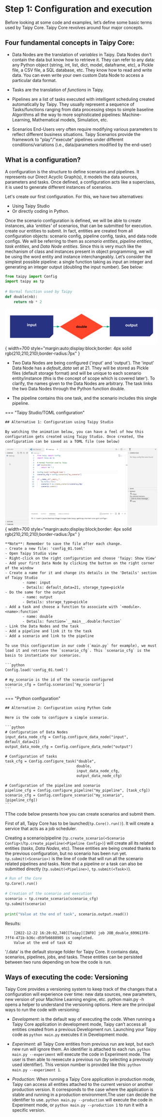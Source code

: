 # Step 1: Configuration and execution

Before looking at some code and examples, let’s define some basic terms used by Taipy Core. Taipy Core revolves around four major concepts.

## Four fundamental concepts in Taipy Core:
- Data Nodes are the translation of _variables_ in Taipy. Data Nodes don't contain the data but know how to retrieve it. They can refer to any data: any Python object (string, int, list, dict, model, dataframe, etc), a Pickle file, a CSV file, a SQL database, etc. They know how to read and write data. You can even write your own custom Data Node to access a particular data format.

- Tasks are the translation of _functions_ in Taipy.

- Pipelines are a list of tasks executed with intelligent scheduling created automatically by Taipy. They usually represent a sequence of Tasks/functions ranging from data processing steps to simple baseline Algorithms all the way to more sophisticated pipelines: Machine-Learning, Mathematical models, Simulation, etc.

- Scenarios End-Users very often require modifying various parameters to reflect different business situations. Taipy Scenarios provide the framework to "play"/"execute" pipelines under different conditions/variations (i.e., data/parameters modified by the end-user)


## What is a configuration?

A configuration is the structure to define scenarios and pipelines. It represents our Direct Acyclic Graph(s), it models the data sources, parameters and tasks. Once defined, a configuration acts like a superclass, it is used to generate different instances of scenarios.


Let's create our first configuration. For this, we have two alternatives:

- Using Taipy Studio
- Or directly coding in Python.

Once the scenario configuration is defined, we will be able to create instances, aka *'entities'* of scenarios, that can be submitted for execution. create our entities to submit. In fact, entities are created from all configuration objects: scenario config, pipeline config, tasks, and data node configs. We will be referring to them as _scenario entities_, _pipeline entities_, _task entities_, and _Data Node entities_. Since this is very much like the mechanism of class and instances present in object programming, we will be using the word entity and instance interchangeably. 
Let’s consider the simplest possible pipeline: a single function taking as input an integer and generating an integer output (doubling the input number). See below:


```python
from taipy import Config
import taipy as tp

# Normal function used by Taipy
def double(nb):
    return nb * 2
```

![](config_01.svg){ width=700 style="margin:auto;display:block;border: 4px solid rgb(210,210,210);border-radius:7px" }

- Two Data Nodes are being configured ('input' and 'output'). The 'input' Data Node has a _default_data_ set at 21. They will be stored as Pickle files (default storage format) and will be unique to each scenario entity/instance (this is the concept of scope which is covered later’). To clarify, the names given to the Data Nodes are arbitrary. The task links the two Data Nodes through the Python function double.

- The pipeline contains this one task, and the scenario includes this single pipeline.

=== "Taipy Studio/TOML configuration"

    ## Alternative 1: Configuration using Taipy Studio
    
    By watching the animation below, you can have a feel of how this configuration gets created using Taipy Studio. Once created, the configuration can be saved as a TOML file (see below)


![](config_01.gif){ width=700 style="margin:auto;display:block;border: 4px solid rgb(210,210,210);border-radius:7px" }


    **Note**: Remember to save the file after each change.
    - Create a new file: 'config_01.toml'
    - Open Taipy Studio view
    - Right-click on the right configuration and choose 'Taipy: Show View'
    - Add your first Data Node by clicking the button on the right corner of the window
    - Create a name for it and change its details in the 'Details' section of Taipy Studio
            - name: input
            - Details: default_data=21, storage_type=pickle
    - Do the same for the output
            - name: output
            - Details: storage_type=pickle
    - Add a task and choose a function to associate with `<module>.<name>:function`
            - name: double
            - Details: function=`__main__.double:function`
    - Link the Data Nodes and the task
    - Add a pipeline and link it to the task
    - Add a scenario and link to the pipeline

    To use this configuration in our code (`main.py` for example), we must load it and retrieve the `scenario_cfg`. This `scenario_cfg` is the basis to instantiate our scenarios.

    ```python
    Config.load('config_01.toml')

    # my_scenario is the id of the scenario configured
    scenario_cfg = Config.scenarios['my_scenario']
    ```

=== "Python configuration"

    ## Alternative 2: Configuration using Python Code

    Here is the code to configure a simple scenario.

    ```python
    # Configuration of Data Nodes
    input_data_node_cfg = Config.configure_data_node("input", default_data=21)
    output_data_node_cfg = Config.configure_data_node("output")

    # Configuration of tasks
    task_cfg = Config.configure_task("double",
                                     double,
                                     input_data_node_cfg,
                                     output_data_node_cfg)

    # Configuration of the pipeline and scenario
    pipeline_cfg = Config.configure_pipeline("my_pipeline", [task_cfg])
    scenario_cfg = Config.configure_scenario("my_scenario", [pipeline_cfg])
    ```

TThe code below presents how you can create scenarios and submit them.

First of all, Taipy Core has to be launched(`tp.Core().run()`). It will create a service that acts as a job scheduler.

Creating a scenario/pipeline (`tp.create_scenario(<Scenario Config>)`/`tp.create_pipeline(<Pipeline Config>)`) will create all its related entities (_tasks_, _Data Nodes_, etc). These entities are being created thanks to the previous configuration, but no scenario has been run yet. `tp.submit(<Scenario>)` is the line of code that will run all the scenario related pipelines and tasks. Note that a pipeline or a task can also be submitted directly (`tp.submit(<Pipeline>)`, `tp.submit(<Task>)`).

```python
# Run of the Core
tp.Core().run()

# Creation of the scenario and execution
scenario = tp.create_scenario(scenario_cfg)
tp.submit(scenario)

print("Value at the end of task", scenario.output.read())
```
Results:
```
    [2022-12-22 16:20:02,740][Taipy][INFO] job JOB_double_699613f8-7ff4-471b-b36c-d59fb6688905 is completed.
    Value at the end of task 42
```    

'/.data' is the default storage folder for Taipy Core. It contains data, scenarios, pipelines, jobs, and tasks. These entities can be persisted between two runs depending on how the code is run.

## Ways of executing the code: Versioning

Taipy Core provides a versioning system to keep track of the changes that a configuration will experience over time: new data sources, new parameters, new version of your Machine Learning engine, etc. python main.py -h opens a helper to understand the versioning options. Here are the principal ways to run the code with versioning:

- _Development_: is the default way of executing the code. When running a Taipy Core application in development mode, Taipy can’t  access all entities created from a previous Development run. Launching your Taipy code as `python main.py` executes it in Development mode.

- _Experiment_: all Taipy Core entities from previous run are kept, but each new run will ignore them. An identifier is attached to each run. 
`python main.py --experiment` will execute the code in Experiment mode. The user is then able to reexecute a previous run (by selecting a previously used identifier). This version number is provided  like this: `python main.py --experiment 1`.
- _Production_: When running a Taipy Core application in production mode, Taipy can access all entities attached to the current version or another production version. It corresponds to the case where the application is stable and running in a production environment.The user can decide the identifier to use. `python main.py --production` will execute the code in Experiment mode, or `python main.py --production 1` to run it with a specific version.
